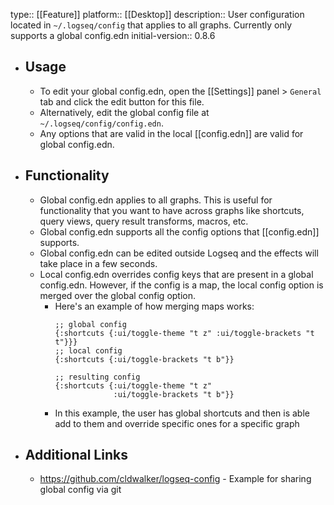 type:: [[Feature]]
platform:: [[Desktop]]
description:: User configuration located in `~/.logseq/config` that applies to all graphs. Currently only supports a global config.edn
initial-version:: 0.8.6

- ## Usage
	- To edit your global config.edn, open the [[Settings]] panel > `General` tab and click the edit button for this file.
	- Alternatively, edit the global config file at `~/.logseq/config/config.edn`.
	- Any options that are valid in the local [[config.edn]] are valid for global config.edn.
- ## Functionality
	- Global config.edn applies to all graphs. This is useful for functionality that you want to have across graphs like shortcuts, query views, query result transforms, macros, etc.
	- Global config.edn supports all the config options that [[config.edn]] supports.
	- Global config.edn can be edited outside Logseq and the effects will take place in a few seconds.
	- Local config.edn overrides config keys that are present in a global config.edn. However, if the config is a map, the local config option is merged over the global config option.
		- Here's an example of how merging maps works:
		  ```edn
		  ;; global config
		  {:shortcuts {:ui/toggle-theme "t z" :ui/toggle-brackets "t t"}}}
		  ;; local config
		  {:shortcuts {:ui/toggle-brackets "t b"}}
		  
		  ;; resulting config
		  {:shortcuts {:ui/toggle-theme "t z"
		               :ui/toggle-brackets "t b"}}
		  ```
		- In this example, the user has global shortcuts and then is able add to them and override specific ones for a specific graph
- ## Additional Links
	- https://github.com/cldwalker/logseq-config - Example for sharing global config via git